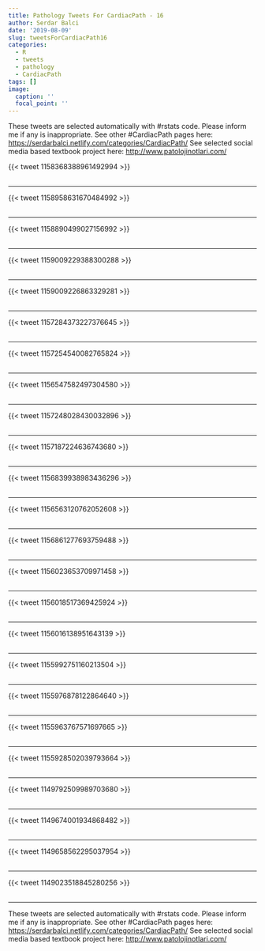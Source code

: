 ```yaml
---
title: Pathology Tweets For CardiacPath - 16
author: Serdar Balci
date: '2019-08-09'
slug: tweetsForCardiacPath16
categories:
  - R
  - tweets
  - pathology
  - CardiacPath
tags: []
image:
  caption: ''
  focal_point: ''
---
```



These tweets are selected automatically with #rstats code. Please inform me if any is inappropriate.
See other #CardiacPath pages here: https://serdarbalci.netlify.com/categories/CardiacPath/ 
See selected social media based textbook project here: http://www.patolojinotlari.com/

{{< tweet 1158368388961492994 >}}
<br>
<br>
<hr>
{{< tweet 1158958631670484992 >}}
<br>
<br>
<hr>
{{< tweet 1158890499027156992 >}}
<br>
<br>
<hr>
{{< tweet 1159009229388300288 >}}
<br>
<br>
<hr>
{{< tweet 1159009226863329281 >}}
<br>
<br>
<hr>
{{< tweet 1157284373227376645 >}}
<br>
<br>
<hr>
{{< tweet 1157254540082765824 >}}
<br>
<br>
<hr>
{{< tweet 1156547582497304580 >}}
<br>
<br>
<hr>
{{< tweet 1157248028430032896 >}}
<br>
<br>
<hr>
{{< tweet 1157187224636743680 >}}
<br>
<br>
<hr>
{{< tweet 1156839938983436296 >}}
<br>
<br>
<hr>
{{< tweet 1156563120762052608 >}}
<br>
<br>
<hr>
{{< tweet 1156861277693759488 >}}
<br>
<br>
<hr>
{{< tweet 1156023653709971458 >}}
<br>
<br>
<hr>
{{< tweet 1156018517369425924 >}}
<br>
<br>
<hr>
{{< tweet 1156016138951643139 >}}
<br>
<br>
<hr>
{{< tweet 1155992751160213504 >}}
<br>
<br>
<hr>
{{< tweet 1155976878122864640 >}}
<br>
<br>
<hr>
{{< tweet 1155963767571697665 >}}
<br>
<br>
<hr>
{{< tweet 1155928502039793664 >}}
<br>
<br>
<hr>
{{< tweet 1149792509989703680 >}}
<br>
<br>
<hr>
{{< tweet 1149674001934868482 >}}
<br>
<br>
<hr>
{{< tweet 1149658562295037954 >}}
<br>
<br>
<hr>
{{< tweet 1149023518845280256 >}}
<br>
<br>
<hr>


These tweets are selected automatically with #rstats code. Please inform me if any is inappropriate.
See other #CardiacPath pages here: https://serdarbalci.netlify.com/categories/CardiacPath/ 
See selected social media based textbook project here: http://www.patolojinotlari.com/
